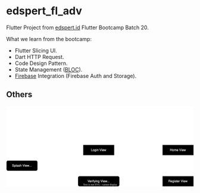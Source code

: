 # edspert_fl_adv

Flutter Project from [edspert.id](https://edspert.id) Flutter Bootcamp Batch 20.

What we learn from the bootcamp:

- Flutter Slicing UI.
- Dart HTTP Request.
- Code Design Pattern.
- State Management ([BLOC](https://bloclibrary.dev/)).
- [Firebase](https://firebase.google.com/) Integration (Firebase Auth and
  Storage).

## Others

![auth-flow](repo-assets/edspert-fl-adv-auth-flow.svg)
